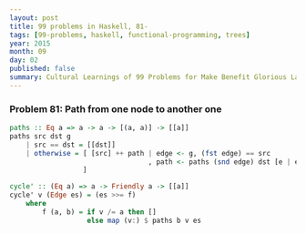 ```yaml
---
layout: post
title: 99 problems in Haskell, 81-
tags: [99-problems, haskell, functional-programming, trees]
year: 2015
month: 09
day: 02
published: false
summary: Cultural Learnings of 99 Problems for Make Benefit Glorious Language of Haskell
---
```


### Problem 81: Path from one node to another one

```haskell
paths :: Eq a => a -> a -> [(a, a)] -> [[a]]
paths src dst g
    | src == dst = [[dst]]
    | otherwise = [ [src] ++ path | edge <- g, (fst edge) == src
                                  , path <- paths (snd edge) dst [e | e <- g, e /= edge]
                  ]
```

```haskell
cycle' :: (Eq a) => a -> Friendly a -> [[a]]
cycle' v (Edge es) = (es >>= f)
    where
        f (a, b) = if v /= a then []
                   else map (v:) $ paths b v es
```
